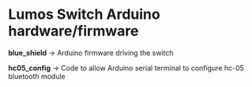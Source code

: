 # Lumos Switch Arduino hardware/firmware

**blue_shield** -> Arduino firmware driving the switch

**hc05_config** -> Code to allow Arduino serial terminal to configure hc-05 bluetooth module
